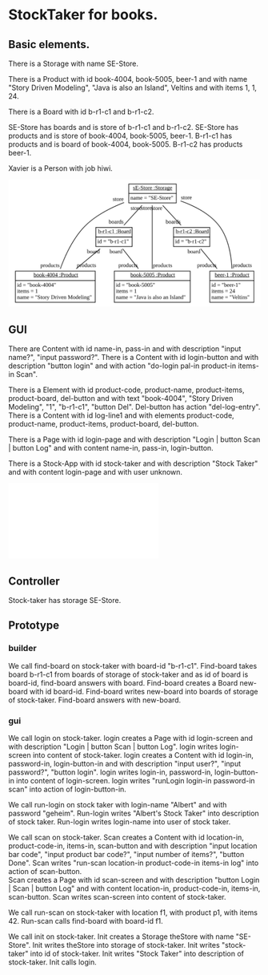 
# StockTaker for books. 

## Basic elements. 

There is a Storage with name SE-Store. 

There is a Product with id book-4004, book-5005, beer-1 
and with name "Story Driven Modeling", "Java is also an Island", Veltins
and with items 1, 1, 24. 

There is a Board with id b-r1-c1 and b-r1-c2.

SE-Store has boards and is store of b-r1-c1 and b-r1-c2.
SE-Store has products and is store of book-4004, book-5005, beer-1.
B-r1-c1 has products and is board of book-4004, book-5005.
B-r1-c2 has products beer-1.

Xavier is a Person with job hiwi. 

![SE-Store](objects.svg)


## GUI

There are Content with id name-in, pass-in
and with description "input name?", "input password?".
There is a Content with id login-button and with description "button login"
and with action "do-login pal-in product-in items-in Scan".

There is a Element with id product-code, product-name, product-items, product-board, del-button and 
with text "book-4004", "Story Driven Modeling", "1", "b-r1-c1", "button Del". 
Del-button has action "del-log-entry".
There is a Content with id log-line1 and with elements product-code, product-name, product-items, product-board, del-button.

There is a Page with id login-page 
and with description "Login | button Scan | button Log"
and with content name-in, pass-in, login-button.

There is a Stock-App with id stock-taker 
and with description "Stock Taker"
and with content login-page 
and with user unknown.


![stock-taker](stock01.html)


## Controller

Stock-taker has storage SE-Store. 


## Prototype

### builder

We call find-board on stock-taker with board-id "b-r1-c1". 
Find-board takes board b-r1-c1 from boards of storage of stock-taker 
and as id of board is board-id, find-board answers with board.
Find-board creates a Board new-board with id board-id. 
Find-board writes new-board into boards of storage of stock-taker.
Find-board answers with new-board. 

### gui

We call login on stock-taker.
login creates a Page with id login-screen 
and with description "Login | button Scan | button Log".
login writes login-screen into content of stock-taker.
login creates a Content with id login-in, password-in, login-button-in
and with description "input user?", "input password?", "button login".
login writes login-in, password-in, login-button-in into content of login-screen. 
login writes "runLogin login-in password-in scan" into action of login-button-in.

We call run-login on stock taker with login-name "Albert" and with password "geheim". 
Run-login writes "Albert's Stock Taker" into description of stock taker. 
Run-login writes login-name into user of stock taker. 

We call scan on stock-taker.
Scan creates a Content with id location-in, product-code-in, items-in, scan-button 
and with description 
  "input location bar code",
  "input product bar code?", 
  "input number of items?",
  "button Done".
Scan writes "run-scan location-in product-code-in items-in log" into action of scan-button.   
Scan creates a Page with id scan-screen 
and with description "button Login | Scan | button Log"
and with content location-in, product-code-in, items-in, scan-button.
Scan writes scan-screen into content of stock-taker.

We call run-scan on stock-taker with location f1, with product p1, with items 42.
Run-scan calls find-board with board-id f1.

We call init on stock-taker.
Init creates a Storage theStore with name "SE-Store".
Init writes theStore into storage of stock-taker.
Init writes "stock-taker" into id of stock-taker.
Init writes "Stock Taker" into description of stock-taker. 
Init calls login.

